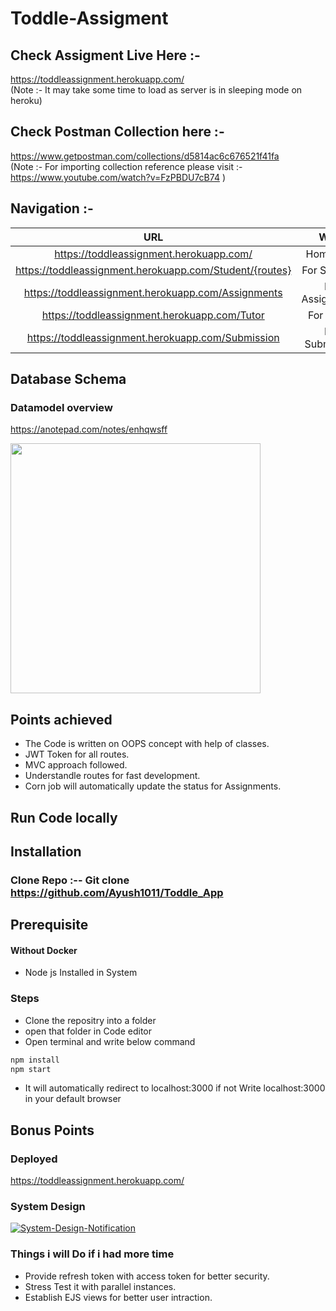 # Toddle-Assigment


## Check Assigment Live Here :-  

<a href="https://toddleassignment.herokuapp.com/">https://toddleassignment.herokuapp.com/</a>  
(Note :- It may take some time to load as server is in sleeping mode on heroku)

## Check Postman Collection here :-  

<a href="https://www.getpostman.com/collections/d5814ac6c676521f41fa">https://www.getpostman.com/collections/d5814ac6c676521f41fa</a>  
(Note :- For importing collection reference please visit :- https://www.youtube.com/watch?v=FzPBDU7cB74 )

## Navigation :- 
| URL | Work |
| :---: | :---: | 
| https://toddleassignment.herokuapp.com/ | HomePage | 
| https://toddleassignment.herokuapp.com/Student/{routes} | For Students | 
| https://toddleassignment.herokuapp.com/Assignments | For Assignments | 
| https://toddleassignment.herokuapp.com/Tutor | For Tutors | 
| https://toddleassignment.herokuapp.com/Submission | For Submission | 

## Database Schema

### Datamodel overview
https://anotepad.com/notes/enhqwsff

<img src="https://firebasestorage.googleapis.com/v0/b/virtusa-58806.appspot.com/o/Teacher_Student_ER.jpg?alt=media&token=6f4798f5-658b-40b8-bd55-620170d834da" data- width="400" height="400" />

## Points achieved
* The Code is written on OOPS concept with help of classes.
* JWT Token for all routes.
* MVC approach followed.
* Understandle routes for fast development.
* Corn job will automatically update the status for Assignments.



## Run Code locally

## Installation 

### Clone Repo :-- Git clone https://github.com/Ayush1011/Toddle_App

## Prerequisite
#### Without Docker
* Node js Installed in System

### Steps 
* Clone the repositry into a folder
* open that folder in Code editor
* Open terminal and write below command
 ```bash
npm install
npm start
```
* It will automatically redirect to localhost:3000 if not Write localhost:3000 in your default browser

## Bonus Points

### Deployed
<a href="https://toddleassignment.herokuapp.com/">https://toddleassignment.herokuapp.com/</a>  

### System Design
<a href='https://postimg.cc/Z025pwVx' target='_blank'><img src='https://i.postimg.cc/Z025pwVx/System-Design-Notification.jpg' border='0' alt='System-Design-Notification' /></a>


### Things i will Do if i had more time 
* Provide refresh token with access token for better security.
* Stress Test it with parallel instances.
* Establish EJS views for better user intraction.
